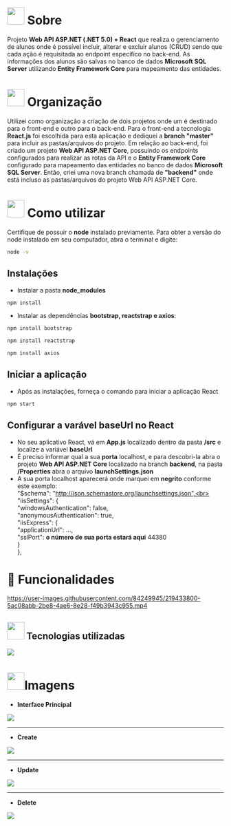 
# <img height="40" src="https://user-images.githubusercontent.com/84249945/219458363-0df46081-95bd-4878-a828-541457541cbd.png"/> Sobre
Projeto <strong>Web API ASP.NET (.NET 5.0) + React</strong> que realiza o gerenciamento de alunos onde é possível incluir, alterar e excluir alunos (CRUD) sendo que cada ação é requisitada ao endpoint específico no back-end. As informações dos alunos são salvas no banco de dados <strong>Microsoft SQL Server</strong> utilizando <strong>Entity Framework Core</strong> para mapeamento das entidades.

# <img height="40" src="https://user-images.githubusercontent.com/84249945/219459633-fbe0a910-0287-4f46-9ec3-0eaf1da53b87.png"/> Organização
Utilizei como organização a criação de dois projetos onde um é destinado para o front-end e outro para o back-end. Para o front-end a tecnologia <strong>React.js</strong> foi escolhida para esta aplicação e dediquei a <strong>branch "master"</strong> para incluir as pastas/arquivos do projeto. Em relação ao back-end, foi criado um projeto <strong>Web API ASP.NET Core</strong>, possuindo os endpoints configurados para realizar as rotas da API e o <strong>Entity Framework Core</strong> configurado para mapeamento das entidades no banco de dados <strong>Microsoft SQL Server</strong>. Então, criei uma nova branch chamada de <strong>"backend"</strong> onde está incluso as pastas/arquivos do projeto Web API ASP.NET Core.

# <img height="40" src="https://user-images.githubusercontent.com/84249945/219471082-bba3510e-ee6d-4a6e-bf78-d7afc692043e.png"/> Como utilizar
Certifique de possuir o <strong>node</strong> instalado previamente. Para obter a versão do node instalado em seu computador, abra o terminal e digite:
```bash
node -v
```
## Instalações
* Instalar a pasta <strong>node_modules</strong>
```bash
npm install
```

* Instalar as dependências <strong>bootstrap, reactstrap e axios</strong>:
```bash
npm install bootstrap
```

```bash
npm install reactstrap
```

```bash
npm install axios
```
## Iniciar a aplicação
* Após as instalações, forneça o comando para iniciar a aplicação React
```bash
npm start
```

## Configurar a varável baseUrl no React
* No seu aplicativo React, vá em <strong>App.js</strong> localizado dentro da pasta <strong>/src</strong> e localize a variável <strong>baseUrl</strong>
* É preciso informar qual a sua <strong>porta</strong> localhost, e para descobri-la abra o projeto <strong>Web API ASP.NET Core</strong> localizado na branch <strong>backend</strong>, na pasta <strong>/Properties</strong> abra o arquivo <strong>launchSettings.json</strong>
* A sua porta localhost aparecerá onde marquei em <strong>negrito</strong> conforme este exemplo:<br/>
"$schema": "http://json.schemastore.org/launchsettings.json",<br>
  "iisSettings": { <br/>
    "windowsAuthentication": false, <br/>
    "anonymousAuthentication": true, <br/>
    "iisExpress": { <br/>
      "applicationUrl": ..., <br/>
      "sslPort": <strong>o número de sua porta estará aqui</strong> 44380 <br/>
    } <br/>
  }, 

# :hammer: Funcionalidades


https://user-images.githubusercontent.com/84249945/219433800-5ac08abb-2be8-4ae6-8e28-f49b3943c955.mp4

## <img height="40" src="https://user-images.githubusercontent.com/84249945/219471565-77dd520e-41ee-41f8-8fb9-0e259535a867.png"/> Tecnologias utilizadas
<p>
  <a href="https://skillicons.dev">
    <img src="https://skillicons.dev/icons?i=dotnet,cs,js,react,nodejs,bootstrap" />
  </a>
</p>

# <img height="40" src="https://user-images.githubusercontent.com/84249945/219472556-367952b0-d430-495e-87b9-3f4611bdab21.png" />Imagens
* <strong>Interface Principal</strong>
<img src="https://user-images.githubusercontent.com/84249945/219422540-4e809422-09c5-42c6-a749-86e0fa0d377d.jpg" />
<hr>

* <strong>Create</strong>
<img src="https://user-images.githubusercontent.com/84249945/219423583-85664fee-d9c3-4f7e-9b72-472e747afbfe.jpg" />
<hr>

* <strong>Update</strong>
<img src="https://user-images.githubusercontent.com/84249945/219424248-be4efb86-cbbd-4c3d-ac67-352b3b1e1aef.jpg" />
<hr>

* <strong>Delete</strong>
<img src="https://user-images.githubusercontent.com/84249945/219424413-6bc2f15e-5612-4c9a-8a8d-351cb5c0cde6.jpg" />
